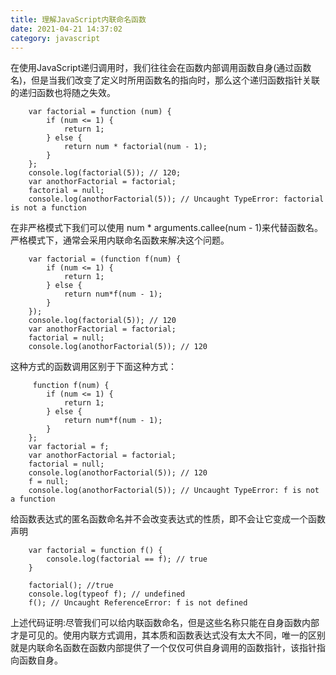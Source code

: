 ```yaml
---
title: 理解JavaScript内联命名函数
date: 2021-04-21 14:37:02
category: javascript
---
```

在使用JavaScript递归调用时，我们往往会在函数内部调用函数自身(通过函数名)，但是当我们改变了定义时所用函数名的指向时，那么这个递归函数指针关联的递归函数也将随之失效。
```
    var factorial = function (num) {
        if (num <= 1) {
            return 1;
        } else {
            return num * factorial(num - 1);
        }
    };
    console.log(factorial(5)); // 120;
    var anothorFactorial = factorial;
    factorial = null;
    console.log(anothorFactorial(5)); // Uncaught TypeError: factorial is not a function
```
在非严格模式下我们可以使用 num * arguments.callee(num - 1)来代替函数名。
严格模式下，通常会采用内联命名函数来解决这个问题。

```
    var factorial = (function f(num) {
        if (num <= 1) {
            return 1;
        } else {
            return num*f(num - 1);
        }
    });
    console.log(factorial(5)); // 120
    var anothorFactorial = factorial;
    factorial = null;
    console.log(anothorFactorial(5)); // 120
```

这种方式的函数调用区别于下面这种方式：

```
     function f(num) {
        if (num <= 1) {
            return 1;
        } else {
            return num*f(num - 1);
        }
    };
    var factorial = f;
    var anothorFactorial = factorial;
    factorial = null;
    console.log(anothorFactorial(5)); // 120
    f = null;
    console.log(anothorFactorial(5)); // Uncaught TypeError: f is not a function
```

给函数表达式的匿名函数命名并不会改变表达式的性质，即不会让它变成一个函数声明

```
    var factorial = function f() {
        console.log(factorial == f); // true
    }

    factorial(); //true
    console.log(typeof f); // undefined
    f(); // Uncaught ReferenceError: f is not defined
```

上述代码证明:尽管我们可以给内联函数命名，但是这些名称只能在自身函数内部才是可见的。使用内联方式调用，其本质和函数表达式没有太大不同，唯一的区别就是内联命名函数在函数内部提供了一个仅仅可供自身调用的函数指针，该指针指向函数自身。